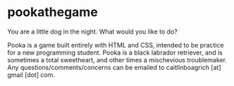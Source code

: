 # pookathegame
You are a little dog in the night. What would you like to do?

Pooka is a game built entirely with HTML and CSS, intended to be practice for a new programming student. Pooka is a black labrador retriever, and is sometimes a total sweetheart, and other times a mischevious troublemaker. Any questions/comments/concerns can be emailed to caitlinboagrich [at] gmail [dot] com.
